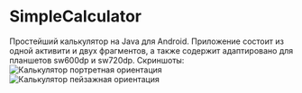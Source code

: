 # SimpleCalculator
Простейший калькулятор на Java для Android. Приложение состоит из одной активити и двух фрагментов, а также содержит адаптировано для планшетов sw600dp и sw720dp.
Скриншоты:
![Калькулятор портретная ориентация](https://disk.yandex.ru/i/WgNS6qMsfT5Y_Q.jpg "Калькулятор")
![Калькулятор пейзажная ориентация]([[https://disk.yandex.ru/i/UNa2zRE04Rwdfw.jpg "Калькулятор")

